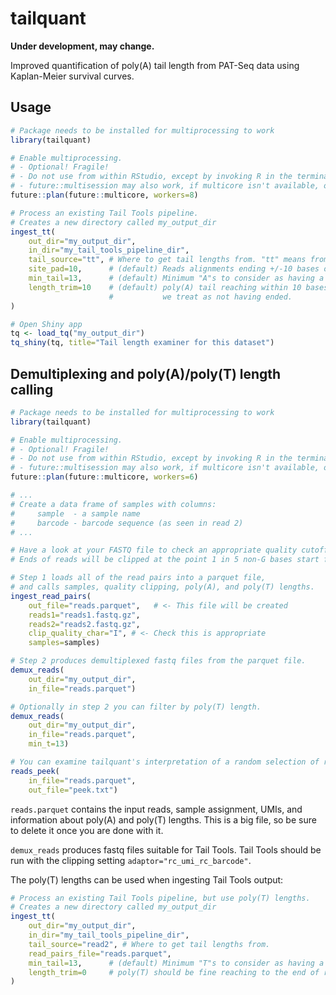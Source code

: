 # tailquant

**Under development, may change.**

Improved quantification of poly(A) tail length from PAT-Seq data using Kaplan-Meier survival curves.

## Usage

```r
# Package needs to be installed for multiprocessing to work
library(tailquant)

# Enable multiprocessing.
# - Optional! Fragile!
# - Do not use from within RStudio, except by invoking R in the terminal.
# - future::multisession may also work, if multicore isn't available, or it may also fail.
future::plan(future::multicore, workers=8)

# Process an existing Tail Tools pipeline.
# Creates a new directory called my_output_dir
ingest_tt(
    out_dir="my_output_dir", 
    in_dir="my_tail_tools_pipeline_dir",
    tail_source="tt", # Where to get tail lengths from. "tt" means from Tail Tools output.
    site_pad=10,      # (default) Reads alignments ending +/-10 bases of a site are examined.
    min_tail=13,      # (default) Minimum "A"s to consider as having a poly(A) tail.
    length_trim=10    # (default) poly(A) tail reaching within 10 bases of the end 
                      #           we treat as not having ended.
)

# Open Shiny app
tq <- load_tq("my_output_dir")
tq_shiny(tq, title="Tail length examiner for this dataset")
```


## Demultiplexing and poly(A)/poly(T) length calling

```r
# Package needs to be installed for multiprocessing to work
library(tailquant)

# Enable multiprocessing.
# - Optional! Fragile!
# - Do not use from within RStudio, except by invoking R in the terminal.
# - future::multisession may also work, if multicore isn't available, or it may also fail.
future::plan(future::multicore, workers=6)

# ... 
# Create a data frame of samples with columns:
#     sample  - a sample name
#     barcode - barcode sequence (as seen in read 2)
# ...

# Have a look at your FASTQ file to check an appropriate quality cutoff.
# Ends of reads will be clipped at the point 1 in 5 non-G bases start falling below this quality.

# Step 1 loads all of the read pairs into a parquet file, 
# and calls samples, quality clipping, poly(A), and poly(T) lengths.
ingest_read_pairs(
    out_file="reads.parquet",   # <- This file will be created
    reads1="reads1.fastq.gz",
    reads2="reads2.fastq.gz",
    clip_quality_char="I", # <- Check this is appropriate
    samples=samples)

# Step 2 produces demultiplexed fastq files from the parquet file.
demux_reads(
    out_dir="my_output_dir", 
    in_file="reads.parquet")

# Optionally in step 2 you can filter by poly(T) length.
demux_reads(
    out_dir="my_output_dir", 
    in_file="reads.parquet",
    min_t=13)

# You can examine tailquant's interpretation of a random selection of reads with:
reads_peek(
    in_file="reads.parquet",
    out_file="peek.txt")

```

`reads.parquet` contains the input reads, sample assignment, UMIs, and information about poly(A) and poly(T) lengths. This is a big file, so be sure to delete it once you are done with it.

`demux_reads` produces fastq files suitable for Tail Tools. Tail Tools should be run with the clipping setting `adaptor="rc_umi_rc_barcode"`.

The poly(T) lengths can be used when ingesting Tail Tools output:

```r
# Process an existing Tail Tools pipeline, but use poly(T) lengths.
# Creates a new directory called my_output_dir
ingest_tt(
    out_dir="my_output_dir", 
    in_dir="my_tail_tools_pipeline_dir",
    tail_source="read2", # Where to get tail lengths from.
    read_pairs_file="reads.parquet",
    min_tail=13,      # (default) Minimum "T"s to consider as having a poly(A) tail.
    length_trim=0     # poly(T) should be fine reaching to the end of read2.
)
```
